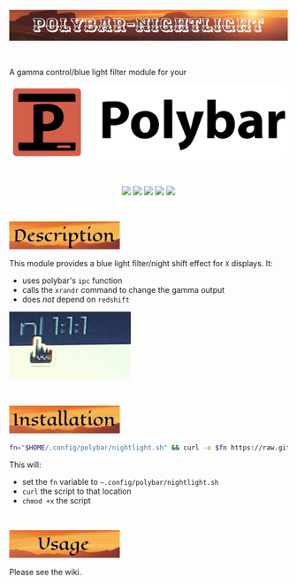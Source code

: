 <p align="center">
	<picture>
        <source media="(prefers-color-scheme: dark)" srcset="https://raw.githubusercontent.com/jamessouth/polybar-nightlight/master/imgs/title_dark.jpg">
        <img alt="polybar-nightlight" src="https://raw.githubusercontent.com/jamessouth/polybar-nightlight/master/imgs/title.jpg">
    </picture>
</p>

<p>&nbsp;</p>

A gamma control/blue light filter module for your

<div align="center">
	<picture>
 	 <source media="(prefers-color-scheme: dark)" srcset="https://raw.githubusercontent.com/polybar/polybar/master/doc/_static/banner-dark-mode.png">
 	 <img alt="polybar logo" src="https://raw.githubusercontent.com/polybar/polybar/master/doc/_static/banner.png">
	</picture>
</div>

<p>&nbsp;</p>

<p align="center">
	<a href="https://github.com/jamessouth/polybar-nightlight/blob/master/LICENSE"><img src="https://img.shields.io/github/license/jamessouth/polybar-nightlight"></a>
	<a href="https://archlinux.org/"><img src="https://img.shields.io/badge/Linux-d.svg?logoWidth=40&labelColor=d35e49&color=E3C567&logoColor=000000&logo=Linux"></a>
	<a href="https://www.gnu.org/software/bash/manual/"><img src="https://img.shields.io/badge/Bash-d.svg?logoWidth=40&labelColor=4eaa25&color=293137&logoColor=ffffff&logo=GNU%20Bash"></a>
	<a href="https://www.x.org/wiki/"><img src="https://img.shields.io/badge/Xorg-d.svg?logoWidth=40&labelColor=f28834&color=000000&logoColor=ffffff&logo=X.Org"></a>
	<img src="https://img.shields.io/badge/awesome-%C6%94%F0%9D%9A%BA%C5%9E-235789.svg">
</p>
<p>&nbsp;</p>

<p>
	<picture>
        <source media="(prefers-color-scheme: dark)" srcset="https://raw.githubusercontent.com/jamessouth/polybar-nightlight/master/imgs/desc_dark.jpg">
        <img alt="description" src="https://raw.githubusercontent.com/jamessouth/polybar-nightlight/master/imgs/desc.jpg">
    </picture>
</p>

This module provides a blue light filter/night shift effect for `X` displays. It:
* uses polybar's `ipc` function
* calls the `xrandr` command to change the gamma output
* does *not* depend on `redshift`

<img alt="clicking through rgb profiles" src="imgs/screenshot.gif">
<p>&nbsp;</p>

<p>
	<picture>
        <source media="(prefers-color-scheme: dark)" srcset="https://raw.githubusercontent.com/jamessouth/polybar-nightlight/master/imgs/inst_dark.jpg">
        <img alt="installation" src="https://raw.githubusercontent.com/jamessouth/polybar-nightlight/master/imgs/inst.jpg">
    </picture>
</p>

```bash
fn="$HOME/.config/polybar/nightlight.sh" && curl -o $fn https://raw.githubusercontent.com/jamessouth/polybar-nightlight/master/nightlight.sh && chmod +x $fn
```
This will:
* set the `fn` variable to `~.config/polybar/nightlight.sh`
* `curl` the script to that location
* `chmod +x` the script
<p>&nbsp;</p>

<p>
	<picture>
        <source media="(prefers-color-scheme: dark)" srcset="https://raw.githubusercontent.com/jamessouth/polybar-nightlight/master/imgs/usage_dark.jpg">
        <img alt="usage" src="https://raw.githubusercontent.com/jamessouth/polybar-nightlight/master/imgs/usage.jpg">
    </picture>
</p>

Please see the wiki.
<p>&nbsp;</p>

